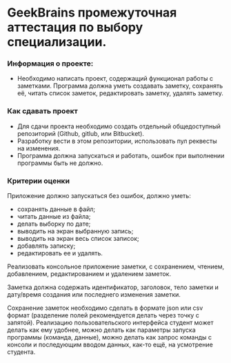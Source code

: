 # GeekBrains промежуточная аттестация по выбору специализации.

### Информация о проекте:
- Необходимо написать проект, содержащий функционал работы с заметками. Программа должна уметь создавать заметку, сохранять её, читать список заметок, редактировать заметку, удалять заметку.

### Как сдавать проект
- Для сдачи проекта необходимо создать отдельный общедоступный репозиторий (Github, gitlub, или Bitbucket). 
- Разработку вести в этом репозитории, использовать пул реквесты на изменения. 
- Программа должна запускаться и работать, ошибок при выполнении программы быть не должно.

### Критерии оценки
Приложение должно запускаться без ошибок, должно уметь:
- сохранять данные в файл;
- читать данные из файла;
- делать выборку по дате; 
- выводить на экран выбранную запись; 
- выводить на экран весь список записок; 
- добавлять записку; 
- редактировать ее и удалять.

Реализовать консольное приложение заметки, с сохранением, чтением, добавлением, редактированием и удалением заметок.

Заметка должна содержать идентификатор, заголовок, тело заметки и дату/время создания или последнего изменения заметки.

Сохранение заметок необходимо сделать в формате json или csv формат (разделение полей рекомендуется делать через точку с запятой). 
Реализацию пользовательского интерфейса студент может делать как ему удобнее, можно делать как параметры запуска программы (команда, данные),
можно делать как запрос команды с консоли и последующим вводом данных, как-то ещё, на усмотрение студента.
